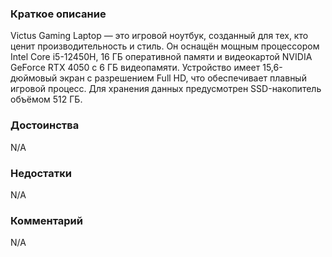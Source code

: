 ### **Краткое описание**
Victus Gaming Laptop — это игровой ноутбук, созданный для тех, кто ценит производительность и стиль. Он оснащён мощным процессором Intel Core i5-12450H, 16 ГБ оперативной памяти и видеокартой NVIDIA GeForce RTX 4050 с 6 ГБ видеопамяти. Устройство имеет 15,6-дюймовый экран с разрешением Full HD, что обеспечивает плавный игровой процесс. Для хранения данных предусмотрен SSD-накопитель объёмом 512 ГБ.

### **Достоинства**
N/A

### **Недостатки**
N/A

### **Комментарий**
N/A
